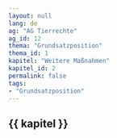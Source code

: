 ```yaml
---
layout: null
lang: de
ag: "AG Tierrechte"
ag_id: 12
thema: "Grundsatzposition"
thema_id: 1
kapitel: "Weitere Maßnahmen"
kapitel_id: 2
permalink: false
tags:
- "Grundsatzposition"
---
```


## {{ kapitel }}

